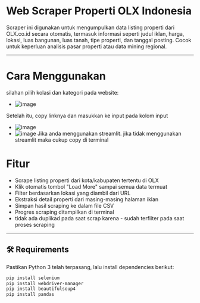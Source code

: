 
# Web Scraper Properti OLX Indonesia

Scraper ini digunakan untuk mengumpulkan data listing properti dari OLX.co.id secara otomatis, termasuk informasi seperti judul iklan, harga, lokasi, luas bangunan, luas tanah, tipe properti, dan tanggal posting. Cocok untuk keperluan analisis pasar properti atau data mining regional.

--- 
# Cara Menggunakan
silahan pilih kolasi dan kategori pada website:
 - ![image](https://github.com/user-attachments/assets/a0c8191e-6ba8-46d9-88e9-42e00cf93692)

Setelah itu, copy linknya dan masukkan ke input pada kolom input
 - ![image](https://github.com/user-attachments/assets/b0274a1c-6195-42d5-ad77-e0482e9600fb)
 - ![image](https://github.com/user-attachments/assets/0bb9049c-5f58-4e2e-b547-672b479080ef)
   Jika anda menggunakan streamlit. jika tidak menggunakan streamlit maka cukup copy di terminal






# Fitur

- Scrape listing properti dari kota/kabupaten tertentu di OLX
- Klik otomatis tombol "Load More" sampai semua data termuat
- Filter berdasarkan lokasi yang diambil dari URL
- Ekstraksi detail properti dari masing-masing halaman iklan
- Simpan hasil scraping ke dalam file CSV
- Progres scraping ditampilkan di terminal
- tidak ada duplikad pada saat scrap karena - sudah terfilter pada saat proses scraping

---



## 🛠️ Requirements

Pastikan Python 3 telah terpasang, lalu install dependencies berikut:

```bash
pip install selenium
pip install webdriver-manager
pip install beautifulsoup4
pip install pandas
